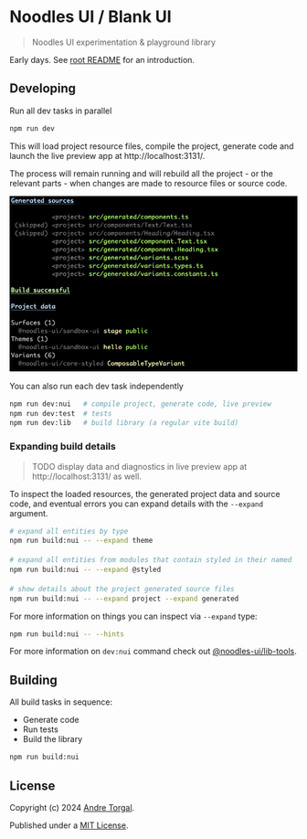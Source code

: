 # Noodles UI / Blank UI

> Noodles UI experimentation & playground library

Early days. See [root README](../../../README.md) for an introduction.

## Developing

Run all dev tasks in parallel

```bash
npm run dev
```

This will load project resource files, compile the project, generate code and launch the live preview app at http://localhost:3131/.

The process will remain running and will rebuild all the project - or the relevant parts - when changes are made to resource files or source code.

![](../../support/lib-tools/resources/readme/screenshot-build-success.png)

You can also run each dev task independently

```bash
npm run dev:nui   # compile project, generate code, live preview
npm run dev:test  # tests
npm run dev:lib   # build library (a regular vite build)
```

### Expanding build details

> TODO display data and diagnostics in live preview app at http://localhost:3131/ as well.

To inspect the loaded resources, the generated project data and source code, and eventual errors you can expand details with the `--expand` argument.

```bash
# expand all entities by type
npm run build:nui -- --expand theme

# expand all entities from modules that contain styled in their named
npm run build:nui -- --expand @styled

# show details about the project generated source files
npm run build:nui -- --expand project --expand generated
```

For more information on things you can inspect via `--expand` type:

```bash
npm run build:nui -- --hints
```

For more information on `dev:nui` command check out [@noodles-ui/lib-tools](../../support/lib-tools/README.md).

## Building

All build tasks in sequence:

- Generate code
- Run tests
- Build the library

```bash
npm run build:nui
```

## License

Copyright (c) 2024 [Andre Torgal](https://andretorgal.com/).

Published under a [MIT License](https://andrezero.mit-license.org/2024).
